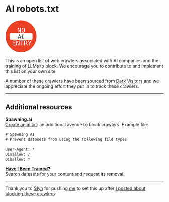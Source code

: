 # AI robots.txt

<img src="noai-logo.png" width="100" />

This is an open list of web crawlers associated with AI companies and the training of LLMs to block. We encourage you to contribute to and implement this list on your own site.

A number of these crawlers have been sourced from [Dark Visitors](https://darkvisitors.com) and we appreciate the ongoing effort they put in to track these crawlers.

---

## Additional resources

**Spawning.ai**    
[Create an ai.txt](https://spawning.ai/ai-txt#create): an additional avenue to block crawlers. Example file:

```text
# Spawning AI
# Prevent datasets from using the following file types

User-Agent: *
Disallow: /
Disallow: *
```

**[Have I Been Trained?](https://haveibeentrained.com/)**    
Search datasets for your content and request its removal.


---

Thank you to [Glyn](https://github.com/glyn) for pushing [me](https://coryd.dev) to set this up after [I posted about blocking these crawlers](https://coryd.dev/posts/2024/go-ahead-and-block-ai-web-crawlers/).

